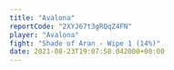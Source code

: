 ```yaml
---
title: "Avalona"
reportCode: "2XYJ67t3gRQqZ4FN"
player: "Avalona"
fight: "Shade of Aran - Wipe 1 (14%)"
date: 2021-08-23T19:07:58.042000+00:00
---
```

